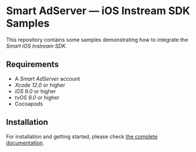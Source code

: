 # Smart AdServer — iOS Instream SDK Samples

This repository contains some samples demonstrating how to integrate the _Smart iOS Instream SDK_.

## Requirements

* A _Smart AdServer_ account
* _Xcode 12.0_ or higher
* _iOS 9.0_ or higher
* _tvOS 9.0_ or higher
* Cocoapods

## Installation

For installation and getting started, please check [the complete documentation](http://documentation.smartadserver.com/instreamSDK/).

